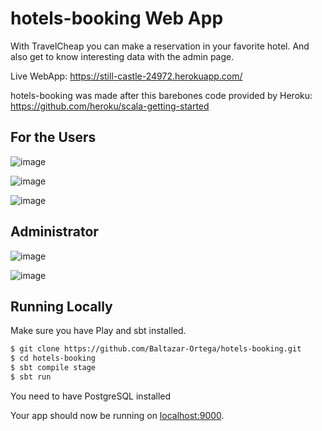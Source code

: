 # hotels-booking Web App

With TravelCheap you can make a reservation in your favorite hotel.
And also get to know interesting data with the admin page. 

Live WebApp: https://still-castle-24972.herokuapp.com/

hotels-booking was made after this barebones code provided by Heroku:  https://github.com/heroku/scala-getting-started

## For the Users

![image](https://user-images.githubusercontent.com/30305964/74095331-d5d07a80-4ab4-11ea-9d03-846844a93476.png)

![image](https://user-images.githubusercontent.com/30305964/74095338-e41e9680-4ab4-11ea-8f01-aa71f4920c7d.png)

![image](https://user-images.githubusercontent.com/30305964/74095348-fb5d8400-4ab4-11ea-99a1-609ec1d6315b.png)

## Administrator

![image](https://user-images.githubusercontent.com/30305964/74095356-09130980-4ab5-11ea-9e26-903d14d21689.png)


![image](https://user-images.githubusercontent.com/30305964/74095366-15976200-4ab5-11ea-9d1f-89b307bdfef2.png)

## Running Locally

Make sure you have Play and sbt installed.  

```sh
$ git clone https://github.com/Baltazar-Ortega/hotels-booking.git
$ cd hotels-booking
$ sbt compile stage
$ sbt run
```

You need to have PostgreSQL installed

Your app should now be running on [localhost:9000](http://localhost:9000/).


